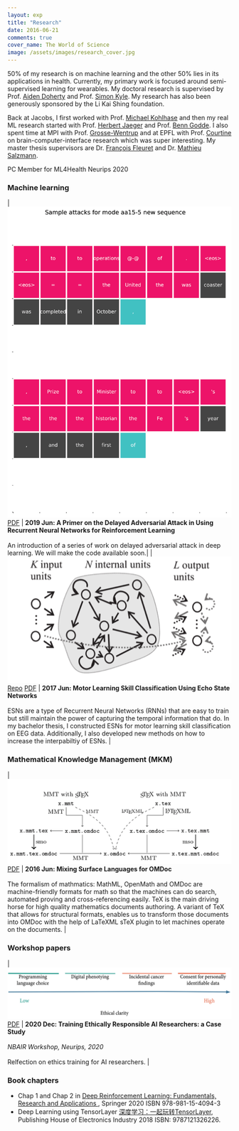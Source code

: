 ```yaml
---
layout: exp
title: "Research"
date: 2016-06-21
comments: true
cover_name: The World of Science
image: /assets/images/research_cover.jpg
---
```

50% of my research is on machine learning and the other 50% lies in its applications in health. Currently, my primary work is focused around semi-supervised learning for wearables. My doctoral research is supervised by Prof. [Aiden Doherty](https://www.ndph.ox.ac.uk/team/aiden-doherty) and Prof. [Simon Kyle](https://www.ndcn.ox.ac.uk/team/simon-kyle). My research has also been generously sponsored by the Li Kai Shing foundation.

Back at Jacobs, I first worked with Prof. [Michael Kohlhase](https://kwarc.info/people/mkohlhase/) and then my real ML research started with Prof. [Herbert Jaeger](http://minds.jacobs-university.de/herbert/) and Prof. [Benn Godde](https://www.researchgate.net/profile/Ben_Godde). 
I also spent time at MPI with Prof. [Grosse-Wentrup](https://ni.cs.univie.ac.at) and at EPFL with Prof. [Courtine](https://courtine-lab.epfl.ch) on brain-computer-interface research which was super interesting. My master thesis supervisors are Dr. [François Fleuret](https://www.idiap.ch/~fleuret/) and Dr. [Mathieu Salzmann](https://people.epfl.ch/mathieu.salzmann).

PC Member for ML4Health Neurips 2020

### Machine learning

| ![Delayed Attack Samples](/assets/images/da_sample.jpg) [PDF](/assets/files/hang_thesis.pdf) |  **2019 Jun: A Primer on the Delayed Adversarial Attack in Using Recurrent Neural Networks for Reinforcement Learning** <br/><br/> An introduction of a series of work on delayed adversarial attack in deep learning. We will make the code available soon.|
| ![Echo State Network](/assets/images/esn.png) [Repo](https://github.com/angerhang/thesis) [PDF](/assets/files/thesis.pdf) |  **2017 Jun: Motor Learning Skill Classification Using Echo State Networks** <br/><br/> ESNs are a type of Recurrent Neural Networks (RNNs) that are easy to train but still maintain the power of capturing the temporal information that do. In my bachelor thesis, I constructed ESNs for motor learning skill classification on EEG data. Additionally, I also developed new methods on how to increase the interpabiltiy of ESNs.  | 


### Mathematical Knowledge Management (MKM)

| ![sTeX](/assets/images/mmt.png) [PDF](/assets/files/cicm_2016.pdf) |  **2016 Jun: Mixing Surface Languages for OMDoc** <br/><br/> The formalism of mathmatics: MathML, OpenMath and OMDoc are machine-friendly formats for math so that the machines can do search, automated proving and cross-referencing easily. TeX is the main driving horse for high quality mathematics documents authoring. A variant of TeX that allows for structural formats, enables us to transform those documents into OMDoc with the help of LaTeXML sTeX plugin to let machines operate on the documents. | 

### Workshop papers

| ![Reasonable Ethics Scale](/assets/images/scale.png) [PDF](https://arxiv.org/abs/2011.11393) |  **2020 Dec: Training Ethically Responsible AI Researchers: a Case Study** <br/><br/> *NBAIR Workshop, Neurips, 2020* <br/><br/> Relfection on ethics training for AI researchers. | 

### Book chapters
* Chap 1 and Chap 2 in [Deep Reinforcement Learning: Fundamentals, Research and Applications
](https://deepreinforcementlearningbook.org/), Springer 2020 ISBN 978-981-15-4094-3 
* Deep Learning using TensorLayer [深度学习：一起玩转TensorLayer](https://www.amazon.com/%E6%B7%B1%E5%BA%A6%E5%AD%A6%E4%B9%A0-%E4%B8%80%E8%B5%B7%E7%8E%A9%E8%BD%ACTensorLayer-%E8%91%A3%E8%B1%AA-%E7%AD%89/dp/B078YDZTCY/ref=sr_1_2?keywords=tensorlayer&qid=1570048255&s=gateway&sr=8-2), Publishing House of Electronics Industry 2018 ISBN: 9787121326226.

<!-- * [16-720 Semester project: facial verifier](/assets/files/cv_poster.pdf)
* [The Evolution of Web Search Engines: Past, Present and Future](/assets/files/bigData.pdf) -->